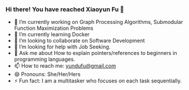 ### Hi there! You have reached Xiaoyun Fu 👋


- 🔭 I’m currently working on Graph Processing Algorithms, Submodular Function Maximization Problems
- 🌱 I’m currently learning Docker
- 👯 I’m looking to collaborate on Software Development
- 🤔 I’m looking for help with Job Seeking.
- 💬 Ask me about How to explain pointers/references to beginners in programming languages.
- 📫 How to reach me: yundufu@gmail.com 
- 😄 Pronouns: She/Her/Hers
- ⚡ Fun fact: I am a multitasker who focuses on each task sequentially.

